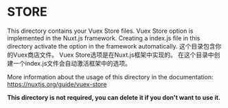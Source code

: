 # STORE

This directory contains your Vuex Store files.
Vuex Store option is implemented in the Nuxt.js framework.
Creating a index.js file in this directory activate the option in the framework automatically.
这个目录包含你的Vuex商店文件。
Vuex Store选项是在Nuxt.js框架中实现的。
在这个目录中创建一个index.js文件会自动激活框架中的选项。

More information about the usage of this directory in the documentation:
https://nuxtjs.org/guide/vuex-store

**This directory is not required, you can delete it if you don't want to use it.**